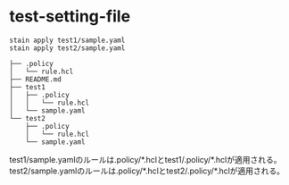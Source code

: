 # test-setting-file
```
stain apply test1/sample.yaml
stain apply test2/sample.yaml
```


```
├── .policy
│   └── rule.hcl
├── README.md
├── test1
│   ├── .policy
│   │   └── rule.hcl
│   └── sample.yaml
└── test2
    ├── .policy
    │   └── rule.hcl
    └── sample.yaml
```
test1/sample.yamlのルールは\.policy/*.hclとtest1/\.policy/\*.hclが適用される。test2/sample.yamlのルールは\.policy/\*.hclとtest2/\.policy/\*.hclが適用される。
